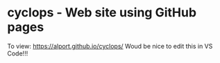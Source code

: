 # cyclops - Web site using GitHub pages
To view: https://alport.github.io/cyclops/
Woud be nice to edit this in VS Code!!!
